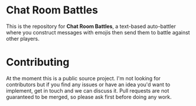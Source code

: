 # Chat Room Battles

This is the repository for **Chat Room Battles**, a text-based auto-battler where you construct messages with emojis then send them to battle against other players.

# Contributing

At the moment this is a public source project. I'm not looking for contributors but if you find any issues or have an idea you'd want to implement, get in touch and we can discuss it. Pull requests are not guaranteed to be merged, so please ask first before doing any work.
